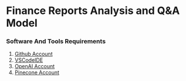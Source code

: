 # Finance Reports Analysis and Q&A Model

### Software And Tools Requirements

1. [Github Account](https://github.com)
2. [VSCodeIDE](https://code.visualstudio.com/)
3. [OpenAI Account](https://platform.openai.com/)
4. [Pinecone Account](https://www.pinecone.io/)